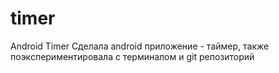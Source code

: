 # timer
Android Timer 
Сделала android приложение - таймер, также поэкспериментировала с терминалом и git репозиторий                    
